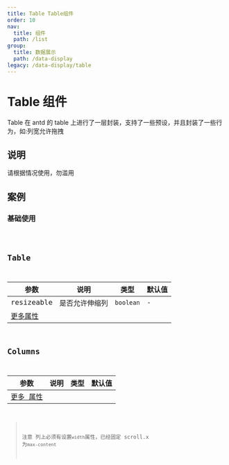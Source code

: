 ```yaml
---
title: Table Table组件
order: 10
nav:
  title: 组件
  path: /list
group:
  title: 数据展示
  path: /data-display
legacy: /data-display/table
---
```


# Table 组件

Table 在 antd 的 table 上进行了一层封装，支持了一些预设，并且封装了一些行为，如:列宽允许拖拽

## 说明

请根据情况使用，勿滥用

## 案例

### 基础使用

<code src="./demo/demo1.tsx" />

## Table

| 参数                                                     | 说明           | 类型      | 默认值 |
| -------------------------------------------------------- | -------------- | --------- | ------ |
| resizeable                                               | 是否允许伸缩列 | `boolean` | -      | - |
| [更多属性 ](https://ant.design/components/table-cn/#API) |                |           |        |

## Columns

| 参数                                                         | 说明 | 类型 | 默认值 |
| ------------------------------------------------------------ | ---- | ---- | ------ |
| [更多 属性 ](https://ant.design/components/table-cn/#Column) |      |

> 注意
> 列上必须有设置`width`属性，已经固定 scroll.x 为`max-content`
